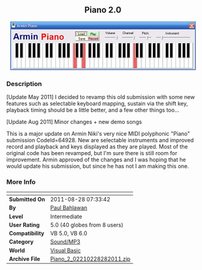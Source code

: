 ﻿<div align="center">

## Piano 2\.0

<img src="PIC2006527214421956.JPG">
</div>

### Description

[Update May 2011] I decided to revamp this old submission with some new features such as selectable keyboard mapping, sustain via the shift key, playback timing should be a little better, and a few other things too...<br>

[Update Aug 2011] Minor changes + new demo songs<br>

This is a major update on Armin Niki's very nice MIDI polyphonic "Piano" submission CodeId=64928. New are selectable instruments and improved record and playback and keys displayed as they are played. Most of the original code has been revamped, but I'm sure there is still room for improvement. Armin approved of the changes and I was hoping that he would update his submission, but since he has not I am making this one.
 
### More Info
 


<span>             |<span>
---                |---
**Submitted On**   |2011-08-28 07:33:42
**By**             |[Paul Bahlawan](https://github.com/Planet-Source-Code/PSCIndex/blob/master/ByAuthor/paul-bahlawan.md)
**Level**          |Intermediate
**User Rating**    |5.0 (40 globes from 8 users)
**Compatibility**  |VB 5\.0, VB 6\.0
**Category**       |[Sound/MP3](https://github.com/Planet-Source-Code/PSCIndex/blob/master/ByCategory/sound-mp3__1-45.md)
**World**          |[Visual Basic](https://github.com/Planet-Source-Code/PSCIndex/blob/master/ByWorld/visual-basic.md)
**Archive File**   |[Piano\_2\_02210228282011\.zip](https://github.com/Planet-Source-Code/paul-bahlawan-piano-2-0__1-65486/archive/master.zip)








